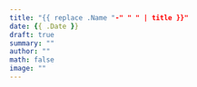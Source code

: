 ```yaml
---
title: "{{ replace .Name "-" " " | title }}"
date: {{ .Date }}
draft: true
summary: ""
author: ""
math: false
image: ""
---
```

